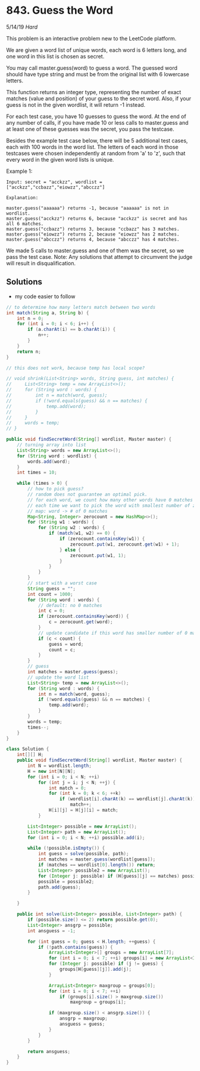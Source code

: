 # 843. Guess the Word
5/14/19
*Hard*

This problem is an interactive problem new to the LeetCode platform.

We are given a word list of unique words, each word is 6 letters long, and one word in this list is chosen as secret.

You may call master.guess(word) to guess a word.  The guessed word should have type string and must be from the original list with 6 lowercase letters.

This function returns an integer type, representing the number of exact matches (value and position) of your guess to the secret word.  Also, if your guess is not in the given wordlist, it will return -1 instead.

For each test case, you have 10 guesses to guess the word. At the end of any number of calls, if you have made 10 or less calls to master.guess and at least one of these guesses was the secret, you pass the testcase.

Besides the example test case below, there will be 5 additional test cases, each with 100 words in the word list.  The letters of each word in those testcases were chosen independently at random from 'a' to 'z', such that every word in the given word lists is unique.

Example 1:
```
Input: secret = "acckzz", wordlist = ["acckzz","ccbazz","eiowzz","abcczz"]

Explanation:

master.guess("aaaaaa") returns -1, because "aaaaaa" is not in wordlist.
master.guess("acckzz") returns 6, because "acckzz" is secret and has all 6 matches.
master.guess("ccbazz") returns 3, because "ccbazz" has 3 matches.
master.guess("eiowzz") returns 2, because "eiowzz" has 2 matches.
master.guess("abcczz") returns 4, because "abcczz" has 4 matches.
```

We made 5 calls to master.guess and one of them was the secret, so we pass the test case.
Note:  Any solutions that attempt to circumvent the judge will result in disqualification.

## Solutions
- my code easier to follow
```Java
// to determine how many letters match between two words
int match(String a, String b) {
    int n = 0;
    for (int i = 0; i < 6; i++) {
        if (a.charAt(i) == b.charAt(i)) {
            n++;
        }
    }
    return n;
}

// this does not work, because temp has local scope?

// void shrink(List<String> words, String guess, int matches) {
//     List<String> temp = new ArrayList<>();
//     for (String word : words) {
//         int n = match(word, guess);
//         if (!word.equals(guess) && n == matches) {
//             temp.add(word);
//         }
//     }
//     words = temp;
// }

public void findSecretWord(String[] wordlist, Master master) {
    // turning array into list
    List<String> words = new ArrayList<>();
    for (String word : wordlist) {
        words.add(word);
    }
    int times = 10;

    while (times > 0) {
        // how to pick guess?
        // random does not guarantee an optimal pick.
        // for each word, we count how many other words have 0 matches with this word.
        // each time we want to pick the word with smallest number of zero matches.
        // map: word -> # of 0 matches
        Map<String, Integer> zerocount = new HashMap<>();
        for (String w1 : words) {
            for (String w2 : words) {
                if (match(w1, w2) == 0) {
                    if (zerocount.containsKey(w1)) {
                        zerocount.put(w1, zerocount.get(w1) + 1);
                    } else {
                        zerocount.put(w1, 1);
                    }
                }
            }
        }
        // start with a worst case
        String guess = "";
        int count = 1000;
        for (String word : words) {
            // default: no 0 matches
            int c = 0;
            if (zerocount.containsKey(word)) {
                c = zerocount.get(word);
            }
            // update candidate if this word has smaller number of 0 matches
            if (c < count) {
                guess = word;
                count = c;
            }
        }
        // guess
        int matches = master.guess(guess);
        // update the word list
        List<String> temp = new ArrayList<>();
        for (String word : words) {
            int n = match(word, guess);
            if (!word.equals(guess) && n == matches) {
                temp.add(word);
            }
        }
        words = temp;
        times--;
    }
}
```

```Java
class Solution {
    int[][] H;
    public void findSecretWord(String[] wordlist, Master master) {
        int N = wordlist.length;
        H = new int[N][N];
        for (int i = 0; i < N; ++i)
            for (int j = i; j < N; ++j) {
                int match = 0;
                for (int k = 0; k < 6; ++k)
                    if (wordlist[i].charAt(k) == wordlist[j].charAt(k))
                        match++;
                H[i][j] = H[j][i] = match;
            }

        List<Integer> possible = new ArrayList();
        List<Integer> path = new ArrayList();
        for (int i = 0; i < N; ++i) possible.add(i);

        while (!possible.isEmpty()) {
            int guess = solve(possible, path);
            int matches = master.guess(wordlist[guess]);
            if (matches == wordlist[0].length()) return;
            List<Integer> possible2 = new ArrayList();
            for (Integer j: possible) if (H[guess][j] == matches) possible2.add(j);
            possible = possible2;
            path.add(guess);
        }

    }

    public int solve(List<Integer> possible, List<Integer> path) {
        if (possible.size() <= 2) return possible.get(0);
        List<Integer> ansgrp = possible;
        int ansguess = -1;

        for (int guess = 0; guess < H.length; ++guess) {
            if (!path.contains(guess)) {
                ArrayList<Integer>[] groups = new ArrayList[7];
                for (int i = 0; i < 7; ++i) groups[i] = new ArrayList<Integer>();
                for (Integer j: possible) if (j != guess) {
                    groups[H[guess][j]].add(j);
                }

                ArrayList<Integer> maxgroup = groups[0];
                for (int i = 0; i < 7; ++i)
                    if (groups[i].size() > maxgroup.size())
                        maxgroup = groups[i];

                if (maxgroup.size() < ansgrp.size()) {
                    ansgrp = maxgroup;
                    ansguess = guess;
                }
            }
        }

        return ansguess;
    }
}
```
